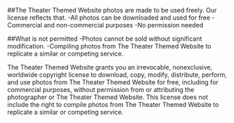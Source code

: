 ##The Theater Themed Website photos are made to be used freely. Our license reflects that.
-All photos can be downloaded and used for free
-Commercial and non-commercial purposes
-No permission needed

##What is not permitted
-Photos cannot be sold without significant modification.
-Compiling photos from The Theater Themed Website to replicate a similar or competing service.


The Theater Themed Website grants you an irrevocable, nonexclusive, worldwide copyright license 
to download, copy, modify, distribute, perform, and use photos from The Theater Themed Website 
for free, including for commercial purposes, without permission from or attributing the photographer 
or The Theater Themed Website. This license does not include the right to compile photos from 
The Theater Themed Website to replicate a similar or competing service.
